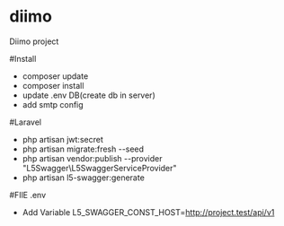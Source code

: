 # diimo
Diimo project

#Install
- composer update
- composer install
- update .env DB(create db in server)
- add smtp config

#Laravel
- php artisan jwt:secret
- php artisan migrate:fresh --seed
- php artisan vendor:publish --provider "L5Swagger\L5SwaggerServiceProvider"
- php artisan l5-swagger:generate

#FIlE .env
- Add Variable L5_SWAGGER_CONST_HOST=http://project.test/api/v1
